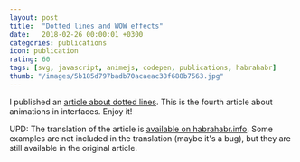 ```yaml
---
layout: post
title:  "Dotted lines and WOW effects"
date:   2018-02-26 00:00:01 +0300
categories: publications
icon: publication
rating: 60
tags: [svg, javascript, animejs, codepen, publications, habrahabr]
thumb: "/images/5b185d797badb70acaeac38f688b7563.jpg"
---
```


I published an <a href='https://habrahabr.ru/post/349988/'>article about dotted lines</a>. This is the fourth article about animations in interfaces. Enjoy it!


UPD: The translation of the article is <a href='https://habrahabr.info/development/website-development/66-dotted-wow-effects-about-magic-in-simple-words.html'>available on habrahabr.info</a>. Some examples are not included in the translation (maybe it's a bug), but they are still available in the original article.
